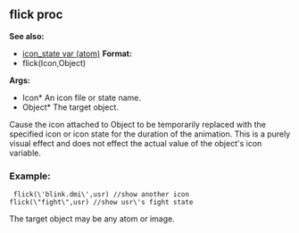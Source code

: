 ## flick proc
**See also:**
*   [icon_state var (atom)](/ref/atom/var/icon_state.md) <!-- -->
**Format:**
*   flick(Icon,Object)
<!-- -->
**Args:**
*   Icon* An icon file or state name.
*   Object* The target object.


Cause the icon attached to Object to be temporarily replaced
with the specified icon or icon state for the duration of the animation.
This is a purely visual effect and does not effect the actual value of
the object\'s icon variable.
### Example:

```
 flick(\'blink.dmi\',usr) //show another icon
flick(\"fight\",usr) //show usr\'s fight state 
```
 

The
target object may be any atom or image.